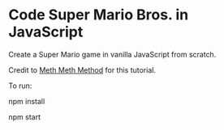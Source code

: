 # Code Super Mario Bros. in JavaScript

Create a Super Mario game in vanilla JavaScript from scratch. 

Credit to [Meth Meth Method](https://www.youtube.com/MethMethMethod) for this tutorial.

To run:

npm install

npm start